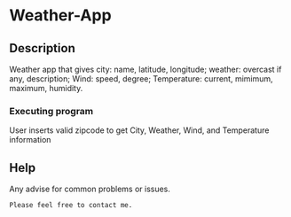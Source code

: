# Weather-App

## Description

Weather app that gives city: name, latitude, longitude; weather: overcast if any, description; Wind: speed, degree; Temperature: current, mimimum, maximum, humidity.

### Executing program

User inserts valid zipcode to get City, Weather, Wind, and Temperature information

## Help

Any advise for common problems or issues.
```
Please feel free to contact me.
```
